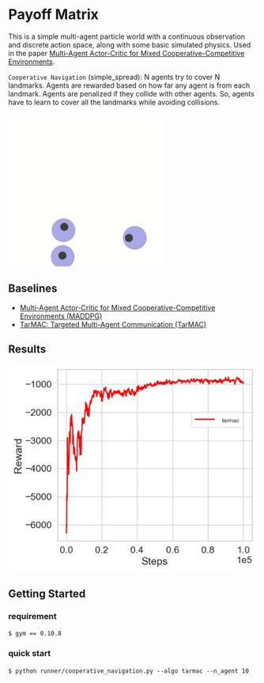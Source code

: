 # Payoff Matrix

This is a simple multi-agent particle world with a continuous observation and discrete action space, along with some basic simulated physics.
Used in the paper [Multi-Agent Actor-Critic for Mixed Cooperative-Competitive Environments](https://arxiv.org/pdf/1706.02275.pdf).

`Cooperative Navigation` (simple_spread): N agents try to cover N landmarks. Agents are rewarded based on how far any agent is from each landmark. Agents are penalized if they collide with other agents. So, agents have to learn to cover all the landmarks while avoiding collisions.


![](https://github.com/Wangxuefeng1024/MARL_benchmark/blob/main/results/commnet.gif)

## Baselines
- [Multi-Agent Actor-Critic for Mixed Cooperative-Competitive Environments (MADDPG)](https://arxiv.org/pdf/1706.02275.pdf)
- [TarMAC: Targeted Multi-Agent Communication (TarMAC)](http://proceedings.mlr.press/v97/das19a/das19a.pdf)

## Results

![](https://github.com/Wangxuefeng1024/MARL_benchmark/blob/main/results/ss_tarmac.png)


## Getting Started

### requirement

```shell
$ gym == 0.10.8
```
### quick start

```shell
$ python runner/cooperative_navigation.py --algo tarmac --n_agent 10
```





